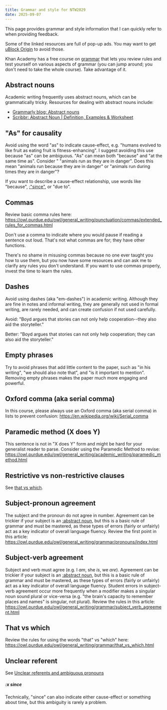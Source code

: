 ```yaml
---
title: Grammar and style for NTW2029
date: 2025-09-07
---
```


This page provides grammar and style information that I can quickly refer to when providing feedback.

Some of the linked resources are full of pop-up ads. You may want to get [uBlock Origin](https://ublockorigin.com/) to avoid those.

Khan Academy has a free course on [grammar](https://www.khanacademy.org/humanities/grammar) that lets you review rules and test yourself on various aspects of grammar (you can jump around; you don't need to take the whole course). Take advantage of it.

## Abstract nouns

Academic writing frequently uses abstract nouns, which can be grammatically tricky. Resources for dealing with abstract nouns include:

- [Grammarly blog: Abstract nouns](https://www.grammarly.com/blog/abstract-nouns/)
- [Scribbr: Abstract Noun | Definition, Examples & Worksheet](https://www.scribbr.com/nouns-and-pronouns/abstract-noun/)

## "As" for causality

Avoid using the word "as" to indicate cause-effect, e.g. "humans evolved to like fruit as eating fruit is fitness-enhancing". I suggest avoiding this use because "as" can be ambiguous. "As" can mean both "because" and "at the same time as". Consider " "animals run as they are in danger". Does this mean "animals run because they are in danger" or "animals run during times they are in danger"?

If you want to describe a cause-effect relationship, use words like "because", [:"since"](#x-since), or "due to".

## Commas

Review basic comma rules here: https://owl.purdue.edu/owl/general_writing/punctuation/commas/extended_rules_for_commas.html

Don't use a comma to indicate where you would pause if reading a sentence out loud. That's not what commas are for; they have other functions.

There's no shame in misusing commas because no one ever taught you how to use them, but you now have some resources and can ask me to clarify any rules you don't understand. If you want to use commas properly,  invest the time to learn the rules.

<!-- **Commas and compound predicates**

It's usually better to avoid a comma in a sentence with a compound predicate. See the explanation here: https://blog.apastyle.org/apastyle/2013/09/comma-usage-and-compound-predicates.html and this article for a more in-depth discussion: https://cmosshoptalk.com/2021/01/19/commas-between-compound-predicates/

Avoid: "Pinker states that art is a byproduct, and argues that those who think is art is an adaptation are wrong."

Better: "Pinker states that art is a byproduct and argues that those who think is art is an adaptation are wrong." -->

## Dashes

Avoid using dashes (aka "em-dashes") in academic writing. Although they are fine in notes and informal writing, they are generally not used in formal writing, are rarely needed, and can create confusion if not used carefully.

Avoid: "Boyd argues that stories can not only help cooperation--they also aid the storyteller."

Better: "Boyd argues that stories can not only help cooperation; they can also aid the storyteller."

## Empty phrases

Try to avoid phrases that add little content to the paper,  such as "in his writing", "we should also note that", and "is it important to mention". Removing empty phrases makes the paper much more engaging and powerful.

## Oxford comma (aka serial comma)

In this course, please always use an Oxford comma (aka serial comma) in lists to prevent confusion: https://en.wikipedia.org/wiki/Serial_comma

## Paramedic method (X does Y)

This sentence is not in "X does Y" form and might be hard for your generalist reader to parse. Consider using the Paramedic Method to revise: https://owl.purdue.edu/owl/general_writing/academic_writing/paramedic_method.html

## Restrictive vs non-restrictive clauses

See [that vs which](#that-vs-which).

## Subject-pronoun agreement

The subject and the pronoun do not agree in number. Agreement can be trickier if your subject is an [:abstract noun](#abstract-nouns), but this is a basic rule of grammar and must be mastered, as these types of errors (fairly or unfairly) act as a key indicator of overall language fluency. Review the first point in this article: https://owl.purdue.edu/owl/general_writing/grammar/pronouns/index.html

## Subject-verb agreement

Subject and verb must agree (e.g. I _am_, she _is_, we _are_). Agreement can be trickier if your subject is an [:abstract noun](#abstract-nouns), but this is a basic rule of grammar and must be mastered, as these types of errors (fairly or unfairly) act as a key indicator of overall language fluency. Student errors in subject-verb agreement occur more frequently when a modifier makes a singular noun sound plural or vice-versa (e.g. "the brain's capacity to remember places and names" is singular, not plural). Review the rules in this article:  https://owl.purdue.edu/owl/general_writing/grammar/subject_verb_agreement.html

## That vs which

Review the rules for using the words "that" vs "which" here: https://owl.purdue.edu/owl/general_writing/grammar/that_vs_which.html

## Unclear referent

See [Unclear referents and ambiguous pronouns](/course-ntw2029/resources/unclear-referent)

##### :x since

Technically, "since" can also indicate either cause-effect or something about time, but this ambiguity is rarely a problem.
